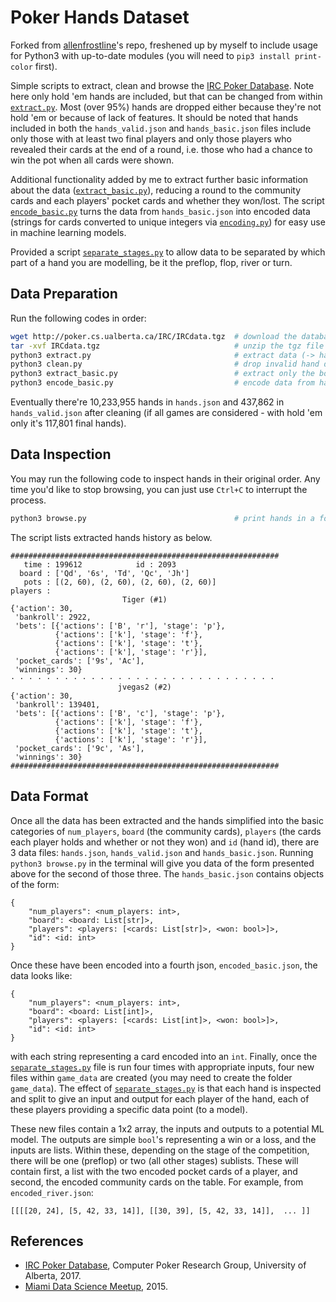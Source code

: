 # Poker Hands Dataset

Forked from [allenfrostline](https://github.com/allenfrostline/PokerHandsDataset)'s repo, freshened up by myself to include usage for Python3 with up-to-date modules (you will need to `pip3 install print-color` first).

Simple scripts to extract, clean and browse the [IRC Poker Database](https://poker.cs.ualberta.ca/irc_poker_database.html). Note here only hold 'em hands are included, but that can be changed from within [`extract.py`](extract.py). Most (over 95%) hands are dropped either because they're not hold 'em or because of lack of features. It should be noted that hands included in both the `hands_valid.json` and `hands_basic.json` files include only those with at least two final players and only those players who revealed their cards at the end of a round, i.e. those who had a chance to win the pot when all cards were shown.

Additional functionality added by me to extract further basic information about the data ([`extract_basic.py`](extract_basic.py)), reducing a round to the community cards and each players' pocket cards and whether they won/lost. The script [`encode_basic.py`](encode_basic.py) turns the data from `hands_basic.json` into encoded data (strings for cards converted to unique integers via [`encoding.py`](encoding.py)) for easy use in machine learning models.

Provided a script [`separate_stages.py`](separate_stage.py) to allow data to be separated by which part of a hand you are modelling, be it the preflop, flop, river or turn.

## Data Preparation

Run the following codes in order:

```zsh
wget http://poker.cs.ualberta.ca/IRC/IRCdata.tgz  # download the database (-> IRCdata.tgz)
tar -xvf IRCdata.tgz                              # unzip the tgz file (-> IRCdata)
python3 extract.py                                # extract data (-> hands.json)
python3 clean.py                                  # drop invalid hand data (-> hands_valid.json)
python3 extract_basic.py                          # extract only the board, players' pocket cards and winners (-> hands_basic.json)
python3 encode_basic.py                           # encode data from hands_basic.json into integers for a machine learning model (-> encoded_basic.json)
```

Eventually there're 10,233,955 hands in `hands.json` and 437,862 in `hands_valid.json` after cleaning (if all games are considered - with hold 'em only it's 117,801 final hands).

## Data Inspection

You may run the following code to inspect hands in their original order. Any time you'd like to stop browsing, you can just use `Ctrl+C` to interrupt the process.

```zsh
python3 browse.py                                 # print hands in a formatted way
```

The script lists extracted hands history as below.

    ############################################################
       time : 199612            id : 2093
      board : ['Qd', '6s', 'Td', 'Qc', 'Jh']
       pots : [(2, 60), (2, 60), (2, 60), (2, 60)]
    players : 
                             Tiger (#1)                         
    {'action': 30,
     'bankroll': 2922,
     'bets': [{'actions': ['B', 'r'], 'stage': 'p'},
              {'actions': ['k'], 'stage': 'f'},
              {'actions': ['k'], 'stage': 't'},
              {'actions': ['k'], 'stage': 'r'}],
     'pocket_cards': ['9s', 'Ac'],
     'winnings': 30}
    · · · · · · · · · · · · · · · · · · · · · · · · · · · · · · 
                            jvegas2 (#2)                        
    {'action': 30,
     'bankroll': 139401,
     'bets': [{'actions': ['B', 'c'], 'stage': 'p'},
              {'actions': ['k'], 'stage': 'f'},
              {'actions': ['k'], 'stage': 't'},
              {'actions': ['k'], 'stage': 'r'}],
     'pocket_cards': ['9c', 'As'],
     'winnings': 30}
    ############################################################

## Data Format

Once all the data has been extracted and the hands simplified into the basic categories of `num_players`, `board` (the community cards), `players` (the cards each player holds and whether or not they won) and `id` (hand id), there are 3 data files: `hands.json`, `hands_valid.json` and `hands_basic.json`. Running `python3 browse.py` in the terminal will give you data of the form presented above for the second of those three. The `hands_basic.json` contains objects of the form:

```
{
    "num_players": <num_players: int>,
    "board": <board: List[str]>,
    "players": <players: [<cards: List[str]>, <won: bool>]>,
    "id": <id: int>
}
```

Once these have been encoded into a fourth json, `encoded_basic.json`, the data looks like:

```
{
    "num_players": <num_players: int>,
    "board": <board: List[int]>,
    "players": <players: [<cards: List[int]>, <won: bool>]>,
    "id": <id: int>
}
```

with each string representing a card encoded into an `int`. Finally, once the [`separate_stages.py`](separate_stages.py) file is run four times with appropriate inputs, four new files within `game_data` are created (you may need to create the folder `game_data`). The effect of [`separate_stages.py`](separate_stages.py) is that each hand is inspected and split to give an input and output for each player of the hand, each of these players providing a specific data point (to a model).

These new files contain a 1x2 array, the inputs and outputs to a potential ML model. The outputs are simple `bool`'s representing a win or a loss, and the inputs are lists. Within these, depending on the stage of the competition, there will be one (preflop) or two (all other stages) sublists. These will contain first, a list with the two encoded pocket cards of a player, and second, the encoded community cards on the table. For example, from `encoded_river.json`:

```
[[[[20, 24], [5, 42, 33, 14]], [[30, 39], [5, 42, 33, 14]],  ... ]]
```

## References

- [IRC Poker Database](http://poker.cs.ualberta.ca/irc_poker_database.html), Computer Poker Research Group, University of Alberta, 2017.
- [Miami Data Science Meetup](https://github.com/dksmith01/MSDM/blob/987836595c73423b89f83b29747956129bec16c2/.ipynb_checkpoints/MDSM%20Project%201%20Poker%20Python%20Wrangling%20Code-checkpoint.ipynb), 2015.
